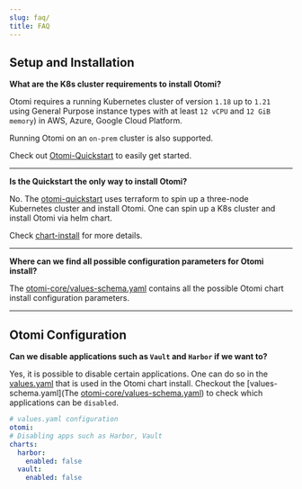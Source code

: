 ```yaml
---
slug: faq/
title: FAQ
---
```

## Setup and Installation

**What are the K8s cluster requirements to install Otomi?**

Otomi requires a running Kubernetes cluster of version `1.18` up to `1.21` using General Purpose instance types with at least `12 vCPU` and `12 GiB memory`) in AWS, Azure, Google Cloud Platform.

Running Otomi on an `on-prem` cluster is also supported.

Check out [Otomi-Quickstart](https://github.com/redkubes/quickstart) to easily get started.

---
**Is the Quickstart the only way to install Otomi?**

No. The [otomi-quickstart](https://github.com/redkubes/quickstart) uses terraform to spin up a three-node Kubernetes cluster and install Otomi.
One can spin up a K8s cluster and install Otomi via helm chart.

Check [chart-install](https://otomi.io/docs/installation/chart) for more details.

---
**Where can we find all possible configuration parameters for Otomi install?**

The [otomi-core/values-schema.yaml](https://github.com/redkubes/otomi-core/blob/master/values-schema.yaml) contains all the possible Otomi chart install configuration parameters.

---

## Otomi Configuration

**Can we disable applications such as `Vault` and `Harbor` if we want to?**

Yes, it is possible to disable certain applications. One can do so in the [values.yaml](https://github.com/redkubes/otomi-core/blob/master/chart/otomi/values.yaml) that is used in the Otomi chart install.
Checkout the [values-schema.yaml](The [otomi-core/values-schema.yaml](https://github.com/redkubes/otomi-core/blob/master/values-schema.yaml)) to check which applications can be `disabled`.

```yaml
# values.yaml configuration
otomi:
# Disabling apps such as Harbor, Vault
charts:
  harbor:
    enabled: false
  vault:
    enabled: false
```
